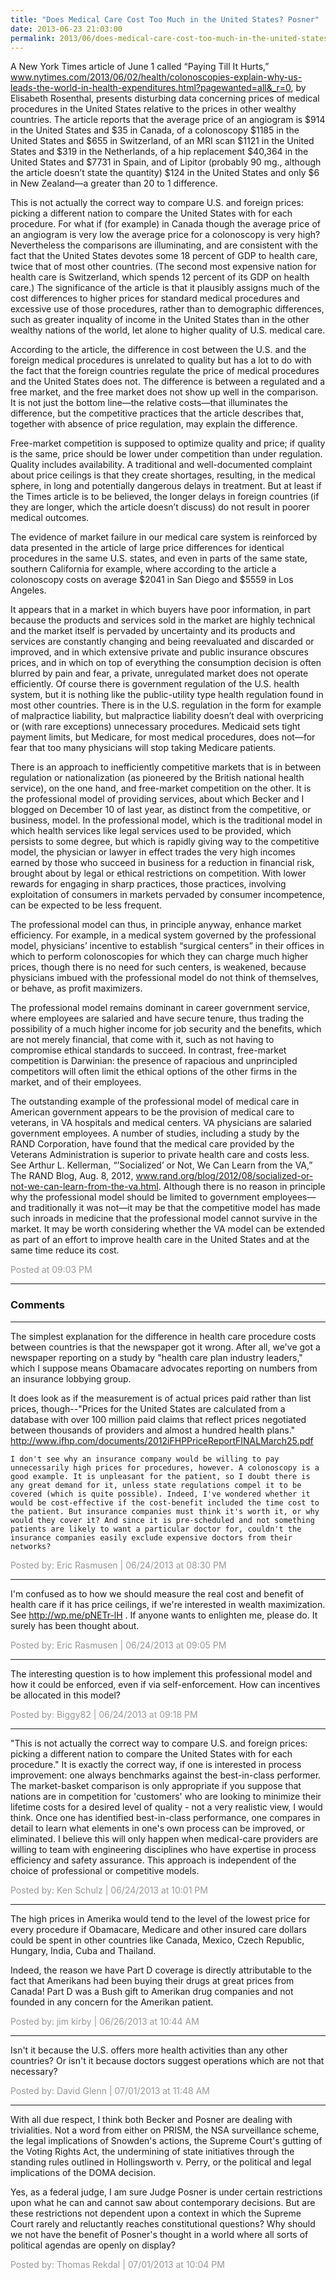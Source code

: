 ```yaml
---
title: "Does Medical Care Cost Too Much in the United States? Posner"
date: 2013-06-23 21:03:00
permalink: 2013/06/does-medical-care-cost-too-much-in-the-united-states-posner.html
---
```

A New York Times article of June 1 called “Paying Till It Hurts,” www.nytimes.com/2013/06/02/health/colonoscopies-explain-why-us-leads-the-world-in-health-expenditures.html?pagewanted=all&_r=0, by Elisabeth Rosenthal, presents disturbing data concerning prices of medical procedures in the United States relative to the prices in other wealthy countries. The article reports that the average price of an angiogram is $914 in the United States and $35 in Canada, of a colonoscopy $1185 in the United States and $655 in Switzerland, of an MRI scan $1121 in the United States and $319 in the Netherlands, of a hip replacement $40,364 in the United States and $7731 in Spain, and of Lipitor (probably 90 mg., although the article doesn’t state the quantity) $124 in the United States and only $6 in New Zealand—a greater than 20 to 1 difference.

This is not actually the correct way to compare U.S. and foreign prices: picking a different nation to compare the United States with for each procedure. For what if (for example) in Canada though the average price of an angiogram is very low the average price for a colonoscopy is very high? Nevertheless the comparisons are illuminating, and are consistent with the fact that the United States devotes some 18 percent of GDP to health care, twice that of most other countries. (The second most expensive nation for health care is Switzerland, which spends 12 percent of its GDP on health care.) The significance of the article is that it plausibly assigns much of the cost differences to higher prices for standard medical procedures and excessive use of those procedures, rather than to demographic differences, such as greater inquality of income in the United States than in the other wealthy nations of the world, let alone to higher quality of U.S. medical care.

According to the article, the difference in cost between the U.S. and the foreign medical procedures is unrelated to quality but has a lot to do with the fact that the foreign countries regulate the price of medical procedures and the United States does not. The difference is between a regulated and a free market, and the free market does not show up well in the comparison. It is not just the bottom line—the relative costs—that illuminates the difference, but the competitive practices that the article describes that, together with absence of price regulation, may explain the difference.

Free-market competition is supposed to optimize quality and price; if quality is the same, price should be lower under competition than under regulation. Quality includes availability. A traditional and well-documented complaint about price ceilings is that they create shortages, resulting, in the medical sphere, in long and potentially dangerous delays in treatment. But at least if the Times article is to be believed, the longer delays in foreign countries (if they are longer, which the article doesn’t discuss) do not result in poorer medical outcomes.

The evidence of market failure in our medical care system is reinforced by data presented in the article of large price differences for identical procedures in the same U.S. states, and even in parts of the same state, southern California for example, where according to the article a colonoscopy costs on average $2041 in San Diego and $5559 in Los Angeles.

It appears that in a market in which buyers have poor information, in part because the products and services sold in the market are highly technical and the market itself is pervaded by uncertainty and its products and services are constantly changing and being reevaluated and discarded or improved, and in which extensive private and public insurance obscures prices, and in which on top of everything the consumption decision is often blurred by pain and fear, a private, unregulated market does not operate efficiently. Of course there is government regulation of the U.S. health system, but it is nothing like the public-utility type health regulation found in most other countries. There is in the U.S. regulation in the form for example of malpractice liability, but malpractice liability doesn’t deal with overpricing or (with rare exceptions) unnecessary procedures. Medicaid sets tight payment limits, but Medicare, for most medical procedures, does not—for fear that too many physicians will stop taking Medicare patients.

There is an approach to inefficiently competitive markets that is in between regulation or nationalization (as pioneered by the British national health service), on the one hand, and free-market competition on the other. It is the professional model of providing services, about which Becker and I blogged on December 10 of last year, as distinct from the competitive, or business, model. In the professional model, which is the traditional model in which health services like legal services used to be provided, which persists to some degree, but which is rapidly giving way to the competitive model, the physician or lawyer in effect trades the very high incomes earned by those who succeed in business for a reduction in financial risk, brought about by legal or ethical restrictions on competition. With lower rewards for engaging in sharp practices, those practices, involving exploitation of consumers in markets pervaded by consumer incompetence, can be expected to be less frequent.

The professional model can thus, in principle anyway, enhance market efficiency. For example, in a medical system governed by the professional model, physicians’ incentive to establish “surgical centers” in their offices in which to perform colonoscopies for which they can charge much higher prices, though there is no need for such centers, is weakened, because physicians imbued with the professional model do not think of themselves, or behave, as profit maximizers.

The professional model remains dominant in career government service, where employees are salaried and have secure tenure, thus trading the possibility of a much higher income for job security and the benefits, which are not merely financial, that come with it, such as not having to compromise ethical standards to succeed. In contrast, free-market competition is Darwinian: the presence of rapacious and unprincipled competitors will often limit the ethical options of the other firms in the market, and of their employees.

The outstanding example of the professional model of medical care in American government appears to be the provision of medical care to veterans, in VA hospitals and medical centers. VA physicians are salaried government employees. A number of studies, including a study by the RAND Corporation, have found that the medical care provided by the Veterans Administration is superior to private health care and costs less. See Arthur L. Kellerman, “’Socialized’ or Not, We Can Learn from the VA,” The RAND Blog, Aug. 8, 2012, www.rand.org/blog/2012/08/socialized-or-not-we-can-learn-from-the-va.html. Although there is no reason in principle why the professional model should be limited to government employees—and traditionally it was not—it may be that the competitive model has made such inroads in medicine that the professional model cannot survive in the market. It may be worth considering whether the VA model can be extended as part of an effort to improve health care in the United States and at the same time reduce its cost.

<span style="color:#999">Posted at 09:03 PM</span>

<!-- more -->

---

### Comments

---

   The  simplest  explanation for the difference in health care procedure costs between countries is that the newspaper got it wrong. After all, we've got a newspaper reporting on a study by "health care plan industry leaders,"  which I suppose means Obamacare advocates reporting on numbers from an insurance lobbying group.

   It does look as if the measurement is of actual prices paid rather than list prices, though--"Prices for the United States are calculated from a database with over 100 million paid claims that reflect 
prices negotiated between thousands of providers and almost a hundred health plans." http://www.ifhp.com/documents/2012iFHPPriceReportFINALMarch25.pdf

    I don't see why an insurance company would be willing to pay unnecessarily high prices for procedures, however. A colonoscopy is a good example. It is unpleasant for the patient, so I doubt there is any great demand for it, unless state regulations compel it to be covered (which is quite possible). Indeed, I've wondered whether it would be cost-effective if the cost-benefit included the time cost to the patient. But insurance companies must think it's worth it, or why would they cover it? And since it is pre-scheduled and not something patients are likely to want a particular doctor for, couldn't the insurance companies easily exclude expensive doctors from their networks?

 

<span style="color:#999">Posted by: Eric Rasmusen | 06/24/2013 at 08:30 PM</span>

---

   I'm confused as to how we should measure the real cost and benefit of health care if it has price ceilings, if we're interested in wealth maximization. See http://wp.me/pNETr-lH . If anyone wants to enlighten me, please do. It surely has been thought about. 

<span style="color:#999">Posted by: Eric Rasmusen | 06/24/2013 at 09:05 PM</span>

---

The interesting question is to how implement this professional model and how it could be enforced, even if via self-enforcement. How can incentives be allocated in this model?

<span style="color:#999">Posted by: Biggy82 | 06/24/2013 at 09:18 PM</span>

---

"This is not actually the correct way to compare U.S. and foreign prices: picking a different nation to compare the United States with for each procedure."
It is exactly the correct way, if one is interested in process improvement: one always benchmarks against the best-in-class performer. The market-basket comparison is only appropriate if you suppose that nations are in competition for 'customers' who are looking to minimize their lifetime costs for a desired level of quality - not a very realistic view, I would think.
Once one has identified best-in-class performance, one compares in detail to learn what elements in one's own process can be improved, or eliminated. I believe this will only happen when medical-care providers are willing to team with engineering disciplines who have expertise in process efficiency and safety assurance. This approach is independent of the choice of professional or competitive models.

<span style="color:#999">Posted by: Ken Schulz | 06/24/2013 at 10:01 PM</span>

---

The high prices in Amerika would tend to the level of the lowest price for every procedure if Obamacare, Medicare and other insured care dollars could  be spent in other countries like Canada, Mexico, Czech Republic, Hungary, India, Cuba and Thailand.

Indeed, the reason we have Part D coverage is directly attributable to the fact that Amerikans had been buying their drugs at great prices from Canada! Part D was a Bush gift to Amerikan drug companies and not founded in any concern for the Amerikan patient.

<span style="color:#999">Posted by: jim kirby | 06/26/2013 at 10:44 AM</span>

---


Isn't it because the U.S. offers more health activities than any other countries? Or isn't it because
doctors suggest operations which are not that necessary? 

<span style="color:#999">Posted by: David Glenn | 07/01/2013 at 11:48 AM</span>

---

With all due respect, I think both Becker and Posner are dealing with trivialities.  Not a word from either on PRISM, the NSA surveillance scheme, the legal implications of Snowden's actions, the Supreme Court's gutting of the Voting Rights Act, the undermining of state initiatives through the standing rules outlined in Hollingsworth v. Perry, or the political and legal implications of the DOMA decision.

Yes, as a federal judge, I am sure Judge Posner is under certain restrictions upon what he can and cannot saw about contemporary decisions.  But are these restrictions not dependent upon a context in which the Supreme Court rarely and reluctantly reaches constitutional questions?  Why should we not have the benefit of Posner's thought in a world where all sorts of political agendas are openly on display? 

<span style="color:#999">Posted by: Thomas Rekdal | 07/01/2013 at 10:04 PM</span>
